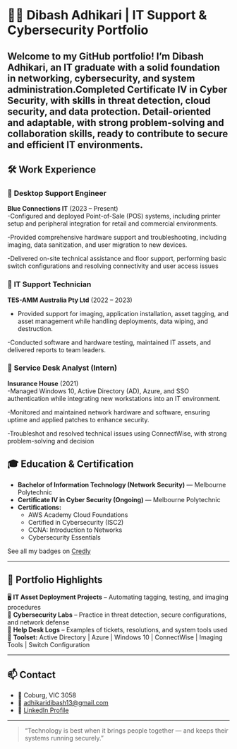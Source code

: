 # 👨‍💻 Dibash Adhikari | IT Support & Cybersecurity Portfolio

Welcome to my GitHub portfolio! I’m Dibash Adhikari, an  IT graduate with a solid foundation in networking, cybersecurity, and system administration.Completed Certificate IV in Cyber Security, with skills in threat detection, cloud security, and data protection. Detail-oriented and adaptable, with strong problem-solving and collaboration skills, ready to contribute to secure and efficient IT environments.
---

## 🛠️ Work Experience

### 🔹 **Desktop Support Engineer**  
**Blue Connections IT** (2023 – Present)  
-Configured and deployed Point-of-Sale (POS) systems, including printer setup and peripheral integration for retail and commercial environments.

-Provided comprehensive hardware support and troubleshooting, including imaging, data sanitization, and user migration to new devices.
 
-Delivered on-site technical assistance and floor support, performing basic switch configurations and resolving
 connectivity and user access issues

### 🔹 **IT Support Technician**  
**TES-AMM Australia Pty Ltd** (2022 – 2023)  
- Provided support for imaging, application installation, asset tagging, and asset management while handling deployments, data wiping, and destruction.
   
-Conducted software and hardware testing, maintained IT assets, and delivered reports to team leaders.

### 🔹 **Service Desk Analyst (Intern)**  
**Insurance House** (2021)  
-Managed Windows 10, Active Directory (AD), Azure, and SSO authentication while integrating new workstations into an IT environment. 

-Monitored and maintained network hardware and software, ensuring uptime and applied patches to
 enhance security.
 
-Troubleshot and resolved technical issues using ConnectWise, with strong problem-solving and decision

## 🎓 Education & Certification

- **Bachelor of Information Technology (Network Security)** — Melbourne Polytechnic  
- **Certificate IV in Cyber Security (Ongoing)** — Melbourne Polytechnic  
- **Certifications:**  
  - AWS Academy Cloud Foundations  
  - Certified in Cybersecurity (ISC2)  
  - CCNA: Introduction to Networks  
  - Cybersecurity Essentials  

See all my badges on [Credly](https://www.credly.com/users/dibash-adhikari.b8f8fbe9)

---

## 📂 Portfolio Highlights

🖥️ **IT Asset Deployment Projects** – Automating tagging, testing, and imaging procedures  
🔐 **Cybersecurity Labs** – Practice in threat detection, secure configurations, and network defense  
🔧 **Help Desk Logs** – Examples of tickets, resolutions, and system tools used  
🧰 **Toolset:** Active Directory | Azure | Windows 10 | ConnectWise | Imaging Tools | Switch Configuration

---

## 📫 Contact

- 📍 Coburg, VIC 3058  
- 📧 [adhikaridibash13@gmail.com](mailto:adhikaridibash13@gmail.com)  
- 🔗 [LinkedIn Profile](https://www.linkedin.com/in/dibash-adhikari-059b2524b/)  

---

> “Technology is best when it brings people together — and keeps their systems running securely.”

